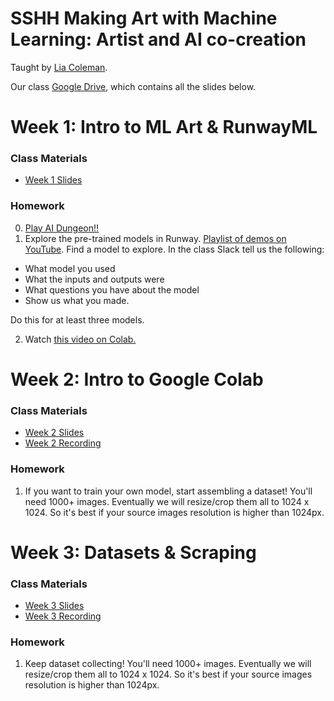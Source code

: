 # SSHH Making Art with Machine Learning: Artist and AI co-creation
Taught by [Lia Coleman](https://twitter.com/Lialialiacole).

Our class [Google Drive](https://drive.google.com/drive/u/0/folders/1hyI7jo3ETHM4oP7R6akRAOskM0n87Kg5), which contains all the slides below.

# Week 1: Intro to ML Art & RunwayML
### Class Materials
- [Week 1 Slides](https://docs.google.com/presentation/d/131HRgcWrVc-YWkdnYr0pRB4qvmejCbZ3JGk5mQqBmcA/edit?usp=sharing)
 
### Homework
0. [Play AI Dungeon!!](https://play.aidungeon.io/)
1. Explore the pre-trained models in Runway. [Playlist of demos on YouTube](https://www.youtube.com/playlist?list=PLWuCzxqIpJs8OOUUePUNVCHrCGDoKTtyn). Find a model to explore. In the class Slack tell us the following:
- What model you used
- What the inputs and outputs were
- What questions you have about the model
- Show us what you made.

Do this for at least three models.

2. Watch [this video on Colab.](https://www.youtube.com/watch?v=b7s-NKmOEpQ&feature=youtu.be&ab_channel=ArtificialImages)

# Week 2: Intro to Google Colab
### Class Materials
- [Week 2 Slides](https://docs.google.com/presentation/d/1ulXdHMcZgo3HSE9pd18xNo-PDbhn3a4sHc1OQHXIGo4/edit?usp=sharing)
- [Week 2 Recording](https://youtu.be/F8QR_mAE4Gw)
 
### Homework
1. If you want to train your own model, start assembling a dataset! You'll need 1000+ images. Eventually we will resize/crop them all to 1024 x 1024. So it's best if your source images resolution is higher than 1024px.

# Week 3: Datasets & Scraping
### Class Materials
- [Week 3 Slides](https://docs.google.com/presentation/d/1UDx1JBOhqpK0wHrJor8QaoAujh2pTWGoTAxoFcrnPSY/edit?usp=sharing)
- [Week 3 Recording](https://youtu.be/nPi4tuW-YNs)

### Homework
1. Keep dataset collecting! You'll need 1000+ images. Eventually we will resize/crop them all to 1024 x 1024. So it's best if your source images resolution is higher than 1024px.
